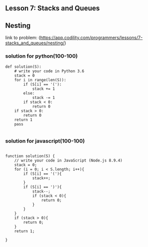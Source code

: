 ## Lesson 7: Stacks and Queues
## Nesting

link to problem: (https://app.codility.com/programmers/lessons/7-stacks_and_queues/nesting/)

### solution for python(100-100)
```
def solution(S):
    # write your code in Python 3.6
    stack = 0
    for i in range(len(S)):
        if (S[i] == '('):
            stack += 1
        else:
            stack -= 1
        if stack < 0:
            return 0
    if stack > 0:
        return 0
    return 1
    pass
    
```

### solution for javascript(100-100)
```

function solution(S) {
    // write your code in JavaScript (Node.js 8.9.4)
    stack = 0;
    for (i = 0; i < S.length; i++){
        if (S[i] == '('){
            stack++;
        }
        if (S[i] == ')'){
            stack--;
            if (stack < 0){
                return 0;
            }
        }
    }
    if (stack > 0){
        return 0;
    }
    return 1;
    
}

```

